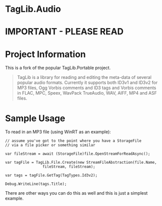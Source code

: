 TagLib.Audio
=====================

**IMPORTANT - PLEASE READ**
==============
Project Information
=
This is a fork of the popular TagLib.Portable project.  

> TagLib is a library for reading and editing the meta-data of several popular audio formats.
 Currently it supports both ID3v1 and ID3v2 for MP3 files, Ogg Vorbis comments and ID3 tags and Vorbis comments in FLAC, MPC, Speex, WavPack TrueAudio, WAV, AIFF, MP4 and ASF files.

Sample Usage
=
To read in an MP3 file (using WinRT as an example):

    // assume you've got to the point where you have a StorageFile 
    // via a file picker or something similar
    
    var fileStream = await (StorageFile)file.OpenStreamForReadAsync();

	var tagFile = TagLib.File.Create(new StreamFileAbstraction(file.Name,
					 fileStream, fileStream);

	var tags = tagFile.GetTag(TagTypes.Id3v2);

	Debug.WriteLine(tags.Title);

There are other ways you can do this as well and this is just a simplest example.
